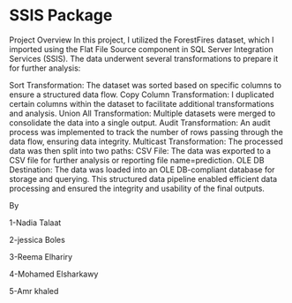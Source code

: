 # SSIS Package

Project Overview
In this project, I utilized the ForestFires dataset, which I imported using the Flat File Source component in SQL Server Integration Services (SSIS). The data underwent several transformations to prepare it for further analysis:

Sort Transformation: The dataset was sorted based on specific columns to ensure a structured data flow.
Copy Column Transformation: I duplicated certain columns within the dataset to facilitate additional transformations and analysis.
Union All Transformation: Multiple datasets were merged to consolidate the data into a single output.
Audit Transformation: An audit process was implemented to track the number of rows passing through the data flow, ensuring data integrity.
Multicast Transformation: The processed data was then split into two paths:
CSV File: The data was exported to a CSV file for further analysis or reporting file name=prediction.
OLE DB Destination: The data was loaded into an OLE DB-compliant database for storage and querying.
This structured data pipeline enabled efficient data processing and ensured the integrity and usability of the final outputs.


By

1-Nadia Talaat​

2-jessica Boles ​

3-Reema Elhariry​

4-Mohamed Elsharkawy 

5-Amr khaled​





 
